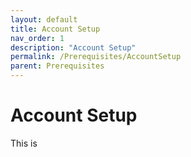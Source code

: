 ```yaml
---
layout: default
title: Account Setup
nav_order: 1
description: "Account Setup"
permalink: /Prerequisites/AccountSetup
parent: Prerequisites
---
```


# Account Setup

This is 
